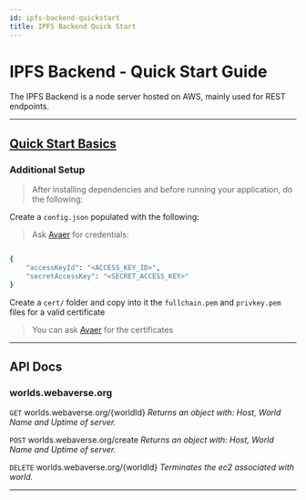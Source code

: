 ```yaml
---
id: ipfs-backend-quickstart
title: IPFS Backend Quick Start
---
```


# IPFS Backend - Quick Start Guide

The IPFS Backend is a node server hosted on AWS, mainly used for REST endpoints.

---

## [Quick Start Basics](../quick-start-basics)

### Additional Setup

> After installing dependencies and before running your application, do the following:

Create a `config.json` populated with the following:
>Ask [Avaer](https://github.com/avaer) for credentials:

```bash

{
    "accessKeyId": "<ACCESS_KEY_ID>",
    "secretAccessKey": "<SECRET_ACCESS_KEY>"
}

```
Create a  `cert/`  folder and copy into it the `fullchain.pem`  and  `privkey.pem` files for a valid certificate
>You can ask [Avaer](https://github.com/avaer) for the certificates

---


## API Docs

### worlds.webaverse.org

`GET` worlds.webaverse.org/{worldId}
*Returns an object with: Host, World Name and Uptime of server.*

`POST` worlds.webaverse.org/create
*Returns an object with: Host, World Name and Uptime of server.*

`DELETE` worlds.webaverse.org/{worldId}
*Terminates the ec2 associated with world.*

---

<!-- for internal docs only

## How to Deploy New `world-server` code.

1. Make sure your `dialog` repo changes are commited to the `dialog/worlds` branch.
2. Go to `world-server` repo and bump the `package.json` version number. (this triggers the GH action to execute and create a new release, it will pull `dialog/worlds`)
3. After the GH action is done, copy the hash of the release and paste it into `exokit-backend/routes/worlds.js` in the `updateZipFile()` fetch url.
4. SSH into `exokit-backend` EC2 server (can get the IP from AWS dashboard), and delete the `world-server.zip` file. (it exists inside `~/exokit-backend/`)
5. `npm run start` inside of `exokit-backend`. (this will start a forever process and start downloading the new ZIP file from the Github release.
6. After it is done, verify the logs. (`sudo forever list`, `sudo forever logs [index]`) The server is up and running and will create new world-servers with the fresh codebase.

P.S. To truly wipe the old servers and start fresh, you need to login to AWS and terminate the old world servers OR you can use the DELETE API for worlds. -->
